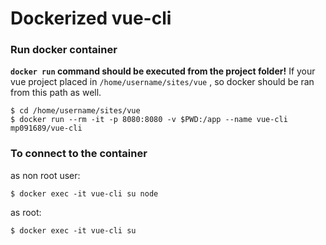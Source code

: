 # Dockerized vue-cli
### Run docker container
**`docker run` command should be executed from the project folder!**
If your vue project placed in `/home/username/sites/vue` , so docker should be ran from this path as well.
```
$ cd /home/username/sites/vue
$ docker run --rm -it -p 8080:8080 -v $PWD:/app --name vue-cli mp091689/vue-cli
```
### To connect to the container
as non root user: 
```
$ docker exec -it vue-cli su node
```
as root: 
```
$ docker exec -it vue-cli su
```
